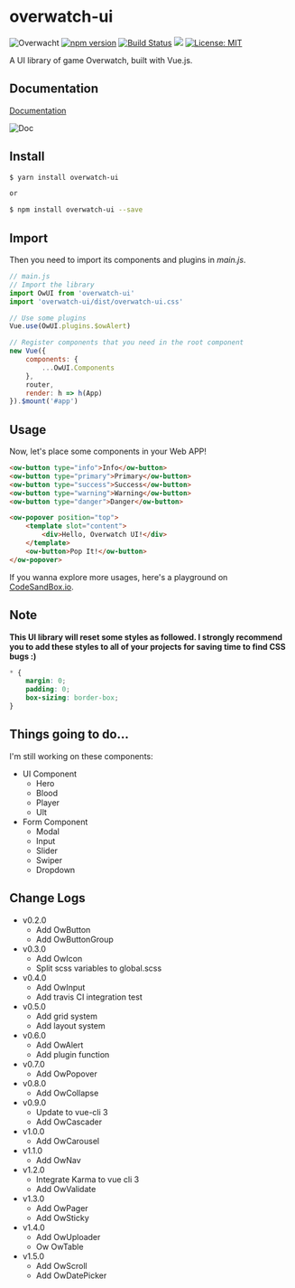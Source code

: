 # overwatch-ui

![Overwacht](https://img.shields.io/badge/ui--lib-overwatch-FFC429.svg)
[![npm version](https://badge.fury.io/js/overwatch-ui.svg)](https://badge.fury.io/js/overwatch-ui)
[![Build Status](https://travis-ci.org/Haixiang6123/overwatch-ui.svg?branch=master)](https://travis-ci.org/Haixiang6123/overwatch-ui)
![](https://img.shields.io/npm/dw/overwatch-ui.svg)
[![License: MIT](https://img.shields.io/badge/License-MIT-yellow.svg)](https://opensource.org/licenses/MIT)

A UI library of game Overwatch, built with Vue.js.

## Documentation

[Documentation](https://haixiang6123.github.io/overwatch-ui-doc/#/)

![Doc](./screenshot/home.png)

## Install
```bash
$ yarn install overwatch-ui

or

$ npm install overwatch-ui --save
```

## Import
Then you need to import its components and plugins in *main.js*.

```javascript
// main.js
// Import the library
import OwUI from 'overwatch-ui'
import 'overwatch-ui/dist/overwatch-ui.css'

// Use some plugins
Vue.use(OwUI.plugins.$owAlert)

// Register components that you need in the root component
new Vue({
    components: {
        ...OwUI.Components
    },
    router,
    render: h => h(App)
}).$mount('#app')
```

## Usage
Now, let's place some components in your Web APP!

```html
<ow-button type="info">Info</ow-button>
<ow-button type="primary">Primary</ow-button>
<ow-button type="success">Success</ow-button>
<ow-button type="warning">Warning</ow-button>
<ow-button type="danger">Danger</ow-button>

<ow-popover position="top">
    <template slot="content">
        <div>Hello, Overwatch UI!</div>
    </template>
    <ow-button>Pop It!</ow-button>
</ow-popover>
```

If you wanna explore more usages, here's a playground on [CodeSandBox.io](https://codesandbox.io/s/r093528ny4).

## Note

**This UI library will reset some styles as followed. 
I strongly recommend you to add these styles to all of your projects for saving time to find CSS bugs :)**

```css
* {
    margin: 0;
    padding: 0;
    box-sizing: border-box;
}
```

## Things going to do...

I'm still working on these components:

* UI Component
    * Hero
    * Blood
    * Player
    * Ult
* Form Component
    * Modal
    * Input
    * Slider
    * Swiper
    * Dropdown

## Change Logs

* v0.2.0
    * Add OwButton
    * Add OwButtonGroup
* v0.3.0
    * Add OwIcon
    * Split scss variables to global.scss
* v0.4.0
    * Add OwInput
    * Add travis CI integration test
* v0.5.0
    * Add grid system
    * Add layout system
* v0.6.0
    * Add OwAlert
    * Add plugin function
* v0.7.0
    * Add OwPopover
* v0.8.0
    * Add OwCollapse
* v0.9.0
    * Update to vue-cli 3
    * Add OwCascader
* v1.0.0
    * Add OwCarousel
* v1.1.0
    * Add OwNav
* v1.2.0
    * Integrate Karma to vue cli 3
    * Add OwValidate
* v1.3.0
    * Add OwPager
    * Add OwSticky
* v1.4.0
    * Add OwUploader
    * Ow OwTable
* v1.5.0
    * Add OwScroll
    * Add OwDatePicker